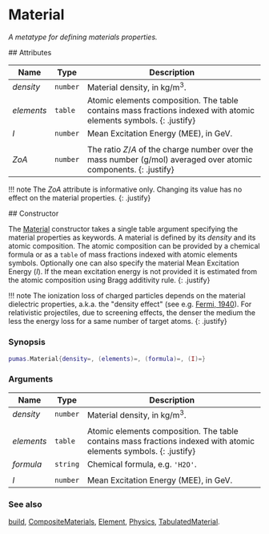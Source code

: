 # Material
_A metatype for defining materials properties._


<div markdown="1" class="shaded-box fancy">
## Attributes

|Name|Type|Description|
|----|----|-----------|
|*density* |`number`| Material density, in kg/m<sup>3</sup>.|
|*elements*|`table` | Atomic elements composition. The table contains mass fractions indexed with atomic elements symbols. {: .justify}|
|*I*       |`number`| Mean Excitation Energy (MEE), in GeV. |
|||
|*ZoA*     |`number`| The ratio $Z / A$ of the charge number over the mass number (g/mol) averaged over atomic components. {: .justify} |
</div>

!!! note
    The *ZoA* attribute is informative only. Changing its value has no effect
    on the material properties.
    {: .justify}

<div markdown="1" class="shaded-box fancy">
## Constructor

The [Material](Material.md) constructor takes a single table argument specifying
the material properties as keywords. A material is defined by its *density* and
its atomic composition. The atomic composition can be provided by a chemical
formula or as a `table` of mass fractions indexed with atomic elements symbols.
Optionally one can also specify the material Mean Excitation Energy (*I*).  If
the mean excitation energy is not provided it is estimated from the atomic
composition using Bragg additivity rule.
{: .justify}

!!! note
    The ionization loss of charged particles depends on the material dielectric
    properties, a.k.a. the "density effect" (see e.g. [Fermi,
    1940](https://doi.org/10.1103/PhysRev.57.485)). For relativistic
    projectiles, due to screening effects, the denser the medium the less the
    energy loss for a same number of target atoms.
    {: .justify}

### Synopsis
```Lua
pumas.Material{density=, (elements)=, (formula)=, (I)=}
```

### Arguments

|Name|Type|Description|
|----|----|-----------|
|*density* |`number`| Material density, in kg/m<sup>3</sup>.|
|||
|*elements*|`table` | Atomic elements composition. The table contains mass fractions indexed with atomic elements symbols. {: .justify}|
|*formula* |`string`| Chemical formula, e.g. `'H2O'`.|
|||
|*I*       |`number`| Mean Excitation Energy (MEE), in GeV. |

### See also

[build](build.md),
[CompositeMaterials](CompositeMaterials.md),
[Element](Element.md),
[Physics](Physics.md),
[TabulatedMaterial](TabulatedMaterial.md).
</div>
